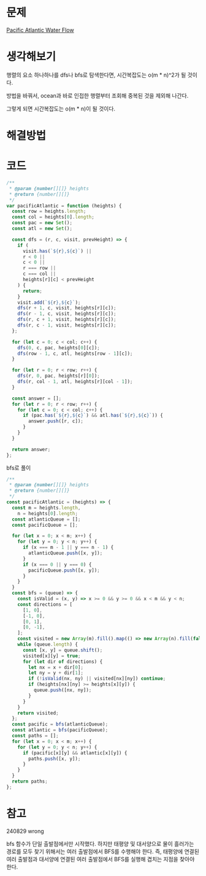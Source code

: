 # 문제

[Pacific Atlantic Water Flow](https://leetcode.com/problems/pacific-atlantic-water-flow/)

# 생각해보기

행렬의 요소 하나하나를 dfs나 bfs로 탐색한다면, 시간복잡도는 o(m \* n)^2가 될 것이다.

방법을 바꿔서, ocean과 바로 인접한 행렬부터 조회해 중복된 것을 제외해 나간다.

그렇게 되면 시간복잡도는 o(m \* n)이 될 것이다.

# 해결방법

# 코드

```js
/**
 * @param {number[][]} heights
 * @return {number[][]}
 */
var pacificAtlantic = function (heights) {
  const row = heights.length;
  const col = heights[0].length;
  const pac = new Set();
  const atl = new Set();

  const dfs = (r, c, visit, prevHeight) => {
    if (
      visit.has(`${r},${c}`) ||
      r < 0 ||
      c < 0 ||
      r === row ||
      c === col ||
      heights[r][c] < prevHeight
    ) {
      return;
    }
    visit.add(`${r},${c}`);
    dfs(r + 1, c, visit, heights[r][c]);
    dfs(r - 1, c, visit, heights[r][c]);
    dfs(r, c + 1, visit, heights[r][c]);
    dfs(r, c - 1, visit, heights[r][c]);
  };

  for (let c = 0; c < col; c++) {
    dfs(0, c, pac, heights[0][c]);
    dfs(row - 1, c, atl, heights[row - 1][c]);
  }

  for (let r = 0; r < row; r++) {
    dfs(r, 0, pac, heights[r][0]);
    dfs(r, col - 1, atl, heights[r][col - 1]);
  }

  const answer = [];
  for (let r = 0; r < row; r++) {
    for (let c = 0; c < col; c++) {
      if (pac.has(`${r},${c}`) && atl.has(`${r},${c}`)) {
        answer.push([r, c]);
      }
    }
  }

  return answer;
};
```

bfs로 풀이

```js
/**
 * @param {number[][]} heights
 * @return {number[][]}
 */
const pacificAtlantic = (heights) => {
  const m = heights.length,
    n = heights[0].length;
  const atlanticQueue = [];
  const pacificQueue = [];

  for (let x = 0; x < m; x++) {
    for (let y = 0; y < n; y++) {
      if (x === m - 1 || y === n - 1) {
        atlanticQueue.push([x, y]);
      }
      if (x === 0 || y === 0) {
        pacificQueue.push([x, y]);
      }
    }
  }
  const bfs = (queue) => {
    const isValid = (x, y) => x >= 0 && y >= 0 && x < m && y < n;
    const directions = [
      [1, 0],
      [-1, 0],
      [0, 1],
      [0, -1],
    ];
    const visited = new Array(m).fill().map(() => new Array(n).fill(false));
    while (queue.length) {
      const [x, y] = queue.shift();
      visited[x][y] = true;
      for (let dir of directions) {
        let nx = x + dir[0];
        let ny = y + dir[1];
        if (!isValid(nx, ny) || visited[nx][ny]) continue;
        if (heights[nx][ny] >= heights[x][y]) {
          queue.push([nx, ny]);
        }
      }
    }
    return visited;
  };
  const pacific = bfs(atlanticQueue);
  const atlantic = bfs(pacificQueue);
  const paths = [];
  for (let x = 0; x < m; x++) {
    for (let y = 0; y < n; y++) {
      if (pacific[x][y] && atlantic[x][y]) {
        paths.push([x, y]);
      }
    }
  }
  return paths;
};
```

# 참고

240829 wrong

bfs 함수가 단일 출발점에서만 시작했다. 하지만 태평양 및 대서양으로 물이 흘러가는 경로를 모두 찾기 위해서는 여러 출발점에서 BFS를 수행해야 한다. 즉, 태평양에 연결된 여러 출발점과 대서양에 연결된 여러 출발점에서 BFS를 실행해 겹치는 지점을 찾아야 한다.
